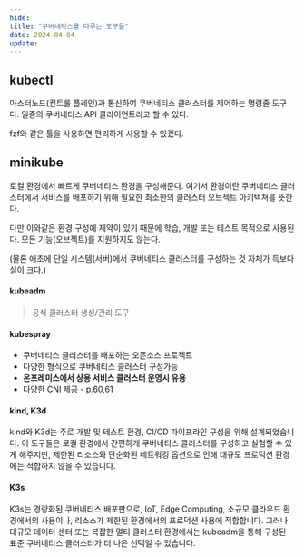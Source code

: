 ```yaml
---
hide:
title: "쿠버네티스를 다루는 도구들"
date: 2024-04-04
update:
---
```


## kubectl

마스터노드(컨트롤 플레인)과 통신하여 쿠버네티스 클러스터를 제어하는 명령줄 도구다. 일종의 쿠버네티스 API 클라이언트라고 할 수 있다.

fzf와 같은 툴을 사용하면 편리하게 사용할 수 있겠다.

## minikube

로컬 환경에서 빠르게 쿠버네티스 환경을 구성해준다. 여기서 환경이란 쿠버네티스 클러스터에서 서비스를 배포하기 위해 필요한 최소한의 클러스터 오브젝트 아키텍쳐를 뜻한다.

다만 이와같은 환경 구성에 제약이 있기 때문에 학습, 개발 또는 테스트 목적으로 사용된다. 모든 기능(오브젝트)를 지원하지도 않는다.

(물론 애초에 단일 시스템(서버)에서 쿠버네티스 클러스터를 구성하는 것 자체가 득보다 실이 크다.)

#### kubeadm

> 공식 클러스터 생성/관리 도구

#### kubespray

- 쿠버네티스 클러스터를 배포하는 오픈소스 프로젝트
- 다양한 형식으로 쿠버네티스 클러스터 구성가능
- **온프레미스에서 상용 서비스 클러스터 운영시 유용**
- 다양한 CNI 제공 - p.60,61

#### kind, K3d

kind와 K3d는 주로 개발 및 테스트 환경, CI/CD 파이프라인 구성을 위해 설계되었습니다. 이 도구들은 로컬 환경에서 간편하게 쿠버네티스 클러스터를 구성하고 실험할 수 있게 해주지만, 제한된 리소스와 단순화된 네트워킹 옵션으로 인해 대규모 프로덕션 환경에는 적합하지 않을 수 있습니다.

#### K3s

K3s는 경량화된 쿠버네티스 배포판으로, IoT, Edge Computing, 소규모 클라우드 환경에서의 사용이나, 리소스가 제한된 환경에서의 프로덕션 사용에 적합합니다. 그러나 대규모 데이터 센터 또는 복잡한 멀티 클러스터 환경에서는 kubeadm을 통해 구성된 표준 쿠버네티스 클러스터가 더 나은 선택일 수 있습니다.
